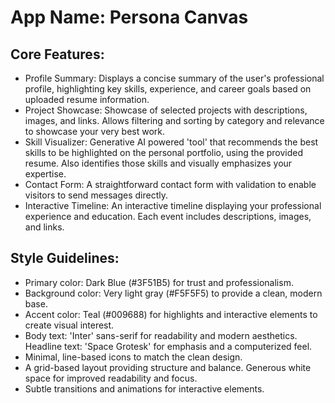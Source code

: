 # **App Name**: Persona Canvas

## Core Features:

- Profile Summary: Displays a concise summary of the user's professional profile, highlighting key skills, experience, and career goals based on uploaded resume information.
- Project Showcase: Showcase of selected projects with descriptions, images, and links. Allows filtering and sorting by category and relevance to showcase your very best work.
- Skill Visualizer: Generative AI powered 'tool' that recommends the best skills to be highlighted on the personal portfolio, using the provided resume. Also identifies those skills and visually emphasizes your expertise.
- Contact Form: A straightforward contact form with validation to enable visitors to send messages directly.
- Interactive Timeline: An interactive timeline displaying your professional experience and education. Each event includes descriptions, images, and links.

## Style Guidelines:

- Primary color: Dark Blue (#3F51B5) for trust and professionalism.
- Background color: Very light gray (#F5F5F5) to provide a clean, modern base.
- Accent color: Teal (#009688) for highlights and interactive elements to create visual interest.
- Body text: 'Inter' sans-serif for readability and modern aesthetics. Headline text: 'Space Grotesk' for emphasis and a computerized feel.
- Minimal, line-based icons to match the clean design.
- A grid-based layout providing structure and balance. Generous white space for improved readability and focus.
- Subtle transitions and animations for interactive elements.